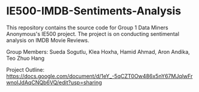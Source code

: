 # IE500-IMDB-Sentiments-Analysis

This repository contains the source code for Group 1 Data Miners Anonymous's IE500 project. The project is on conducting sentimental analysis on IMDB Movie Reviews.

Group Members: Sueda Sogutlu, Klea Hoxha, Hamid Ahmad, Aron Andika, Teo Zhuo Hang

Project Outline: https://docs.google.com/document/d/1eY_-5qCZT0Ow486x5nY67MJqlwFrwnoIJdAqCNQb6VQ/edit?usp=sharing
